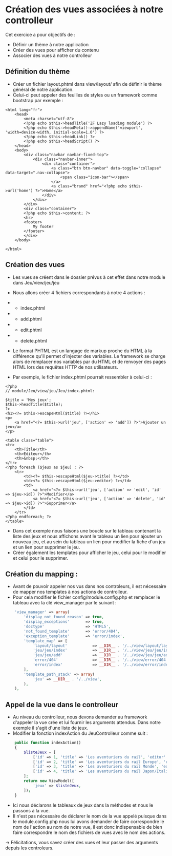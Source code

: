 # Création des vues associées à notre controlleur 

Cet exercice a pour objectifs de :
* Définir un thème à notre application
* Créer des vues pour afficher du contenu
* Associer des vues à notre controlleur

## Définition du thème
* Créer un fichier layout.phtml dans view/layout/ afin de définir le thème général de notre application.
* Celui-ci peut appeler des feuilles de styles ou un framework comme bootstrap par exemple :
```
<html lang="fr">
    <head>
        <meta charset="utf-8">
        <?php echo $this->headTitle('ZF Lazy loading module') ?>
        <?php echo $this->headMeta()->appendName('viewport', 'width=device-width, initial-scale=1.0') ?>
        <?php echo $this->headLink() ?>
        <?php echo $this->headScript() ?>
    </head>
    <body>
        <div class="navbar navbar-fixed-top">
            <div class="navbar-inner">
                <div class="container">
                    <a class="btn btn-navbar" data-toggle="collapse" data-target=".nav-collapse">
                        <span class="icon-bar"></span>
                    </a>
                    <a class="brand" href="<?php echo $this->url('home') ?>">Home</a>
                </div>
            </div>
        </div>
        <div class="container">
        <?php echo $this->content; ?>
        <hr>
        <footer>
            My footer
        </footer>
        </div>
    </body>

</html>
```

## Création des vues 

* Les vues se créent dans le dossier prévus à cet effet dans notre module dans Jeu/view/jeu/jeu 
* Nous allons créer 4 fichiers correspondants à notre 4 actions :
* * index.phtml
* * add.phtml
* * edit.phtml
* * delete.phtml
* Le format PHTML est un langage de markup proche du HTML à la différence qu'il permet d'injecter des variables. Le framework se charge alors de remplacer nos variables par du HTML et de renvoyer des pages HTML lors des requêtes HTTP de nos utilisateurs.

* Par exemple, le fichier index.phtml pourrait ressembler à celui-ci :
``` 
<?php
// module/Jeu/view/jeu/Jeu/index.phtml:

$title = 'Mes jeux';
$this->headTitle($title);
?>
<h1><?= $this->escapeHtml($title) ?></h1>
<p>
    <a href="<?= $this->url('jeu', ['action' => 'add']) ?>">Ajouter un jeu</a>
</p>

<table class="table">
<tr>
    <th>Title</th>
    <th>Editeur</th>
    <th>&nbsp;</th>
</tr>
<?php foreach ($jeux as $jeu) : ?>
    <tr>
        <td><?= $this->escapeHtml($jeu->title) ?></td>
        <td><?= $this->escapeHtml($jeu->editor) ?></td>
        <td>
            <a href="<?= $this->url('jeu', ['action' => 'edit', 'id' => $jeu->id]) ?>">Modifier</a>
            <a href="<?= $this->url('jeu', ['action' => 'delete', 'id' => $jeu->id]) ?>">Supprimer</a>
        </td>
    </tr>
<?php endforeach; ?>
</table>
```
* Dans cet exemple nous faisons une boucle sur le tableau contenant la liste des jeux et nous affichons avant le tableau un lien pour ajouter un nouveau jeu, et au sein du tableau un lien pour modifier la fiche d'un jeu et un lien pour supprimer le jeu.
* Créer également les templates pour afficher le jeu, celui pour le modifier et celui pour le supprimer.

## Création du mapping :
* Avant de pouvoir appeler nos vus dans nos controleurs, il est nécessaire de mapper nos templates à nos actions de controlleur.
* Pour cela modifier le fichier config/module.config.php et remplacer le tableau avec la clé view_manager par le suivant :
``` php
    'view_manager' => array(
        'display_not_found_reason' => true,
        'display_exceptions'       => true,
        'doctype'                  => 'HTML5',
        'not_found_template'       => 'error/404',
        'exception_template'       => 'error/index',
        'template_map' => [
            'layout/layout'           => __DIR__ . '/../view/layout/layout.phtml',
            'jeu/jeu/index'           => __DIR__ . '/../view/jeu/jeu/index.phtml',
            'jeu/jeu/add'             => __DIR__ . '/../view/jeu/jeu/add.phtml',
            'error/404'               => __DIR__ . '/../view/error/404.phtml',
            'error/index'             => __DIR__ . '/../view/error/index.phtml',
        ],
        'template_path_stack' => array(
            'jeu' => __DIR__ . '/../view',
        ),
    ),
```

## Appel de la vue dans le controlleur

* Au niveau du controlleur, nous devons demander au framework d'appeler la vue crée et lui fournir les arguments attendus. Dans notre exemple il s'agit d'une liste de jeux. 
* Modifier la fonction indexAction du JeuControlleur comme suit :
``` php 
    public function indexAction()
    {
        $listeJeux = [
            ['id' => 1, 'title' => 'Les aventuriers du rail', 'editor' => 'Asmodée'],
            ['id' => 2, 'title' => 'Les aventuriers du rail Europe', 'editor' => 'Asmodée'],
            ['id' => 3, 'title' => 'Les aventuriers du rail Monde', 'editor' => 'Asmodée'],
            ['id' => 4, 'title' => 'Les aventuriers du rail Japon/Italie', 'editor' => 'Asmodée'],
        ];
        return new ViewModel([
            'jeux' => $listeJeux,
        ]);
    }
```
* Ici nous déclarons le tableaux de jeux dans la méthodes et nous le passons à la vue.
* Il n'est pas nécessaire de déclarer le nom de la vue appelé puisque dans le module.config.php nous lui avons demander de faire correspondre le nom de l'action au nom de notre vue, il est donc indispensable de bien faire correspondre le nom des fichiers de vues avec le nom des actions. 

-> Félicitations, vous savez créer des vues et leur passer des arguments depuis les controleurs.
